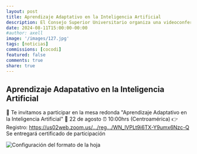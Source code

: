 ```yaml
---
layout: post
title: Aprendizaje Adaptativo en la Inteligencia Artificial
description: El Consejo Superior Universitario organiza una videoconferencia sobre el uso de la inteligencia artifical. 
date: 2024-08-11T15:00:00-00:00
#author: axell
image: '/images/127.jpg'
tags: [noticias]
commissions: [cocodi]
featured: false
comments: true
share: true
---
```

## Aprendizaje Adapatativo en la Inteligencia Artificial 

📢 Te invitamos a participar en la mesa redonda "Aprendizaje Adaptativo en la Inteligencia Artificial" 
📅 22 de agosto
⏰ 10:00hrs (Centroamérica)
👉 Registro: https://us02web.zoom.us/.../reg.../WN_lVPLt9i6TX-Y9umx6Nzc-Q
Se entregará certificado de participación

![Configuración del formato de la hoja](/images/126.jpg)
